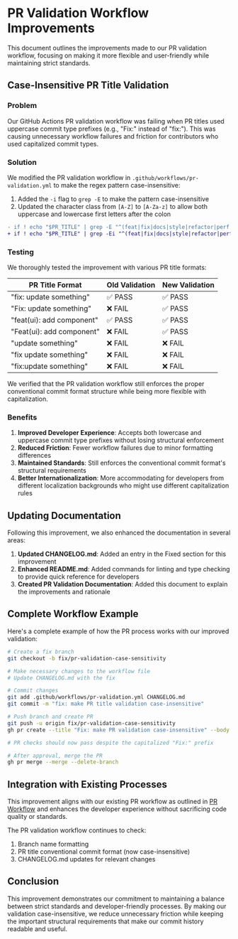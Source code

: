 # PR Validation Workflow Improvements

This document outlines the improvements made to our PR validation workflow, focusing on making it more flexible and user-friendly while maintaining strict standards.

## Case-Insensitive PR Title Validation

### Problem

Our GitHub Actions PR validation workflow was failing when PR titles used uppercase commit type prefixes (e.g., "Fix:" instead of "fix:"). This was causing unnecessary workflow failures and friction for contributors who used capitalized commit types.

### Solution

We modified the PR validation workflow in `.github/workflows/pr-validation.yml` to make the regex pattern case-insensitive:

1. Added the `-i` flag to `grep -E` to make the pattern case-insensitive
2. Updated the character class from `[A-Z]` to `[A-Za-z]` to allow both uppercase and lowercase first letters after the colon

```diff
- if ! echo "$PR_TITLE" | grep -E "^(feat|fix|docs|style|refactor|perf|test|build|ci|chore|revert)(\\([a-z0-9-]+\\))?: [A-Z]" > /dev/null; then
+ if ! echo "$PR_TITLE" | grep -Ei "^(feat|fix|docs|style|refactor|perf|test|build|ci|chore|revert)(\\([a-z0-9-]+\\))?: [A-Za-z]" > /dev/null; then
```

### Testing

We thoroughly tested the improvement with various PR title formats:

| PR Title Format | Old Validation | New Validation |
|-----------------|---------------|---------------|
| "fix: update something" | ✅ PASS | ✅ PASS |
| "Fix: update something" | ❌ FAIL | ✅ PASS |
| "feat(ui): add component" | ✅ PASS | ✅ PASS |
| "Feat(ui): add component" | ❌ FAIL | ✅ PASS |
| "update something" | ❌ FAIL | ❌ FAIL |
| "fix update something" | ❌ FAIL | ❌ FAIL |
| "fix:update something" | ❌ FAIL | ❌ FAIL |

We verified that the PR validation workflow still enforces the proper conventional commit format structure while being more flexible with capitalization.

### Benefits

1. **Improved Developer Experience**: Accepts both lowercase and uppercase commit type prefixes without losing structural enforcement
2. **Reduced Friction**: Fewer workflow failures due to minor formatting differences
3. **Maintained Standards**: Still enforces the conventional commit format's structural requirements
4. **Better Internationalization**: More accommodating for developers from different localization backgrounds who might use different capitalization rules

## Updating Documentation

Following this improvement, we also enhanced the documentation in several areas:

1. **Updated CHANGELOG.md**: Added an entry in the Fixed section for this improvement
2. **Enhanced README.md**: Added commands for linting and type checking to provide quick reference for developers
3. **Created PR Validation Documentation**: Added this document to explain the improvements and rationale

## Complete Workflow Example

Here's a complete example of how the PR process works with our improved validation:

```bash
# Create a fix branch
git checkout -b fix/pr-validation-case-sensitivity

# Make necessary changes to the workflow file
# Update CHANGELOG.md with the fix

# Commit changes
git add .github/workflows/pr-validation.yml CHANGELOG.md
git commit -m "fix: make PR title validation case-insensitive"

# Push branch and create PR
git push -u origin fix/pr-validation-case-sensitivity
gh pr create --title "Fix: make PR validation case-insensitive" --body "..."

# PR checks should now pass despite the capitalized "Fix:" prefix

# After approval, merge the PR
gh pr merge --merge --delete-branch
```

## Integration with Existing Processes

This improvement aligns with our existing PR workflow as outlined in [PR Workflow](/docs/processes/pr-workflow.md) and enhances the developer experience without sacrificing code quality or standards.

The PR validation workflow continues to check:
1. Branch name formatting
2. PR title conventional commit format (now case-insensitive)
3. CHANGELOG.md updates for relevant changes

## Conclusion

This improvement demonstrates our commitment to maintaining a balance between strict standards and developer-friendly processes. By making our validation case-insensitive, we reduce unnecessary friction while keeping the important structural requirements that make our commit history readable and useful.